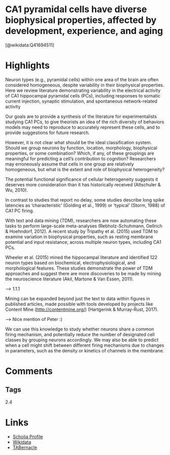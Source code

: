 
CA1 pyramidal cells have diverse biophysical properties, affected by development, experience, and aging
=======================================================================================================
  
  [@wikidata:Q41694511]  

# Highlights

Neuron types (e.g., pyramidal cells) within one area of the brain are often considered
homogeneous, despite variability in their biophysical properties. Here we review
literature demonstrating variability in the electrical activity of CA1 hippocampal
pyramidal cells (PCs), including responses to somatic current injection, synaptic
stimulation, and spontaneous network-related activity

 Our goals are to provide a synthesis of the literature for experimentalists studying CA1 PCs, to give theorists an idea of the rich diversity of behaviors models may need to reproduce to accurately represent these cells, and to provide suggestions for future research.

 However, it is not clear what should be the
ideal classification system. Should we group neurons by function, location, morphology,
biophysical properties, or some combination? Which, if any, of these groupings are
meaningful for predicting a cell’s contribution to cognition? Researchers may erroneously
assume that cells in one group are relatively homogeneous, but what is the extent and role of biophysical heterogeneity?

The potential functional significance
of cellular heterogeneity suggests it deserves more consideration than it has historically
received (Altschuler & Wu, 2010).

In contrast to studies that report no delay, some studies describe long spike latencies as ‘characteristic’ (Golding et al., 1999) or ‘typical’ (Storm, 1988) of CA1 PC firing.


With text and data mining (TDM), researchers are now automating these tasks to perform large-scale meta-analyses
(Rebholz-Schuhmann, Oellrich & Hoehndorf, 2012). A recent study by Tripathy et al. (2015)
used TDM to examine variation in biophysical properties, such as resting membrane
potential and input resistance, across multiple neuron types, including CA1 PCs. 

Wheeler et al. (2015) mined the hippocampal literature and identified 122 neuron types
based on biochemical, electrophysiological, and morphological features. These studies
demonstrate the power of TDM approaches and suggest there are more discoveries to be
made by mining the neuroscience literature (Akil, Martone & Van Essen, 2011).

--> 1.1.1

Mining can be expanded beyond just the text to data within
figures in published articles, made possible with tools developed by projects like Content
Mine (http://contentmine.org/) (Hartgerink & Murray-Rust, 2017). 

--> Nice mention of Peter :)

We can use this knowledge to study whether neurons share a common firing mechanism, and potentially reduce the number of designated cell classes by grouping neurons
accordingly. We may also be able to predict when a cell might shift between different
firing mechanisms due to changes in parameters, such as the density or kinetics of channels in the membrane.



# Comments

## Tags

2.4
# Links
  
 * [Scholia Profile](https://scholia.toolforge.org/work/Q41694511)  
 * [Wikidata](https://www.wikidata.org/wiki/Q41694511)  
 * [TABernacle](https://tabernacle.toolforge.org/?#/tab/manual/Q41694511/P921%3BP4510)  
